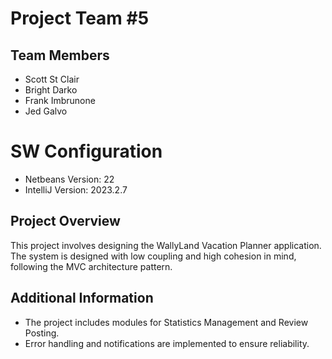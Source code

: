 # Project Team #5

## Team Members

- Scott St Clair
- Bright Darko
- Frank Imbrunone
- Jed Galvo

# SW Configuration

- Netbeans Version: 22
- IntelliJ Version: 2023.2.7

## Project Overview

This project involves designing the WallyLand Vacation Planner application.
The system is designed with low coupling and high cohesion in mind, following
the MVC architecture pattern.

## Additional Information

- The project includes modules for Statistics Management and Review Posting.
- Error handling and notifications are implemented to ensure reliability.